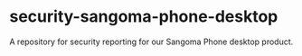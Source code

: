 # security-sangoma-phone-desktop
A repository for security reporting for our Sangoma Phone desktop product.
